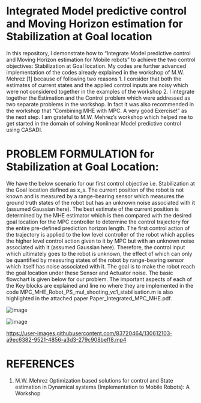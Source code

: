 # Integrated Model predictive control and Moving Horizon estimation for Stabilization at Goal location

In this repository, I demonstrate how to “Integrate Model predictive control and Moving Horizon estimation for Mobile robots” to achieve the two control objectives: Stabilization at Goal location.
My codes are further advanced implementation of the codes already explained in the workshop of M.W. Mehrez [1] because of following two reasons 1. I consider that both the estimates of current states and the applied control inputs are noisy which were not considered together in the examples of the workshop 2. I integrate together the Estimation and the Control problem which were addressed as two separate problems in the workshop. In fact it was also recommended in the workshop that “Combining MHE with MPC. A very good Exercise!” as the next step. I am grateful to M.W. Mehrez’s workshop which helped me to get started in the domain of solving Nonlinear Model predictive control using CASADI. 

# PROBLEM FORMULATION for Stabilization at Goal Location:
We have the below scenario for our first control objective i.e. Stabilization at the Goal location defined as x_s. The current position of the robot is not known and is measured by a range-bearing sensor which measures the ground truth states of the robot but has an unknown noise associated with it (assumed Gaussian here). The best estimate of the current position is determined by the MHE estimator which is then compared with the desired goal location for the MPC controller to determine the control trajectory for the entire pre-defined prediction horizon length. The first control action of the trajectory is applied to the low level controller of the robot which applies the higher level control action given to it by MPC but with an unknown noise associated with it (assumed Gaussian here). Therefore, the control input which ultimately goes to the robot is unknown, the effect of which can only be quantified by measuring states of the robot by range-bearing sensor which itself has noise associated with it. The goal is to make the robot reach the goal location under these Sensor and Actuator noise. The basic flowchart is given below for our problem. The important aspects of each of the Key blocks are explained and line no where they are implemented in the code MPC_MHE_Robot_PS_mul_shooting_vc1_stabilisation.m is also highlighted in the attached paper Paper_Integrated_MPC_MHE.pdf. 

![image](https://user-images.githubusercontent.com/83720464/130610808-939cd6e3-b6a6-4d00-8c72-c633b00f6665.png)

![image](https://user-images.githubusercontent.com/83720464/130617431-4a5e7b33-408e-41f7-b6d8-e2ffcbf6e97a.png)

https://user-images.githubusercontent.com/83720464/130612103-a9ec6382-9521-4856-a3d3-279c908beff8.mp4

# REFERENCES
1.	M.W. Mehrez Optimization based solutions for control and State estimation in Dynamical systems (Implementation to Mobile Robots): A Workshop



